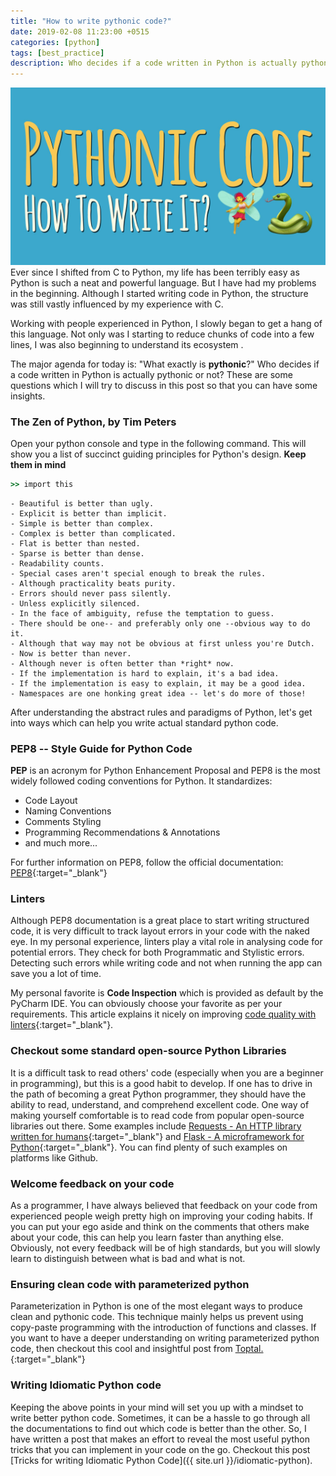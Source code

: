 ```yaml
---
title: "How to write pythonic code?"
date: 2019-02-08 11:23:00 +0515
categories: [python]
tags: [best_practice]
description: Who decides if a code written in Python is actually pythonic or not? These are some questions which I will try to discuss in this post so that you can have some insights.
---
```


![Pythonic Code](/assets/img/posts/pythonic-code.jpg "Pythonic Code")
Ever since I shifted from C to Python, my life has been terribly easy as Python
is such a neat and powerful language. But I have had my problems in the beginning.
Although I started writing code in Python, the structure was still vastly influenced
by my experience with C.

Working with people experienced in Python, I slowly began to get a hang of this
language. Not only was I starting to reduce chunks of code into a few lines, I
was also beginning to understand its ecosystem  .

The major agenda for today is: "What exactly is **pythonic**?"
Who decides if a code written in Python is actually pythonic or not? These are
some questions which I will try to discuss in this post so that you can have some
insights.

### The Zen of Python, by Tim Peters
Open your python console and type in the following command. This will show you a
list of succinct guiding principles for Python's design. **Keep them in mind**

```ruby
>> import this
```

```
- Beautiful is better than ugly.
- Explicit is better than implicit.
- Simple is better than complex.
- Complex is better than complicated.
- Flat is better than nested.
- Sparse is better than dense.
- Readability counts.
- Special cases aren't special enough to break the rules.
- Although practicality beats purity.
- Errors should never pass silently.
- Unless explicitly silenced.
- In the face of ambiguity, refuse the temptation to guess.
- There should be one-- and preferably only one --obvious way to do it.
- Although that way may not be obvious at first unless you're Dutch.
- Now is better than never.
- Although never is often better than *right* now.
- If the implementation is hard to explain, it's a bad idea.
- If the implementation is easy to explain, it may be a good idea.
- Namespaces are one honking great idea -- let's do more of those!
```

After understanding the abstract rules and paradigms of Python, let's get into
ways which can help you write actual standard python code.

### PEP8 -- Style Guide for Python Code

**PEP** is an acronym for Python Enhancement Proposal and PEP8 is the most widely
followed coding conventions for Python. It standardizes:
- Code Layout
- Naming Conventions
- Comments Styling
- Programming Recommendations & Annotations
- and much more...

For further information on PEP8, follow the official documentation: [PEP8](https://www.python.org/dev/peps/pep-0008/){:target="_blank"}

### Linters
Although PEP8 documentation is a great place to start writing structured code, it
is very difficult to track layout errors in your code with the naked eye. In my
personal experience, linters play a vital role in analysing code for potential errors.
They check for both Programmatic and Stylistic errors. Detecting such errors while writing
code and not when running the app can save you a lot of time.

My personal favorite is **Code Inspection** which is provided as default by the PyCharm IDE.
You can obviously choose your favorite as per your requirements. This article explains it
nicely on improving [code quality with linters](https://realpython.com/python-code-quality/#linters){:target="_blank"}.


### Checkout some standard open-source Python Libraries
It is a difficult task to read others' code (especially when you are a beginner in programming), but this
is a good habit to develop. If one has to drive in the path of becoming a great Python programmer, they should have
the ability to read, understand, and comprehend excellent code. One way of making 
yourself comfortable is to read code from popular open-source libraries out there. Some
examples include [Requests - An HTTP library written for humans](https://github.com/requests/requests){:target="_blank"}
and [Flask - A microframework for Python](https://github.com/pallets/flask){:target="_blank"}. 
You can find plenty of such examples on platforms like Github.


### Welcome feedback on your code
As a programmer, I have always believed that feedback on your code from experienced
people weigh pretty high on improving your coding habits. If you can put your ego
aside and think on the comments that others make about your code, this can help you
learn faster than anything else. Obviously, not every feedback will be of high standards,
but you will slowly learn to distinguish between what is bad and what is not.


### Ensuring clean code with parameterized python
Parameterization in Python is one of the most elegant ways to produce clean and pythonic code. This technique mainly
helps us prevent using copy-paste programming with the introduction of functions and classes. If you want to have a
deeper understanding on writing parameterized python code, then checkout this cool and insightful post from
[Toptal.](https://www.toptal.com/python/python-parameterized-design-patterns){:target="_blank"}


### Writing Idiomatic Python code
Keeping the above points in your mind will set you up with a mindset to write better
python code. Sometimes, it can be a hassle to go through all the documentations to
find out which code is better than the other. So, I have written a post that makes an
effort to reveal the most useful python tricks that you can implement in your code on
the go. Checkout this post [Tricks for writing Idiomatic Python Code]({{ site.url }}/idiomatic-python).